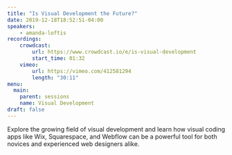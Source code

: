```yaml
---
title: "Is Visual Development the Future?"
date: 2019-12-18T18:52:51-04:00
speakers:
    - amanda-loftis
recordings:
    crowdcast:
        url: https://www.crowdcast.io/e/is-visual-development
        start_time: 01:32
    vimeo:
        url: https://vimeo.com/412581294
        length: "30:11"
menu:
  main:
    parent: sessions
    name: Visual Development
draft: false
---
```


Explore the growing field of visual development and learn how visual coding apps like Wix, Squarespace, and Webflow can be a powerful tool for both novices and experienced web designers alike.